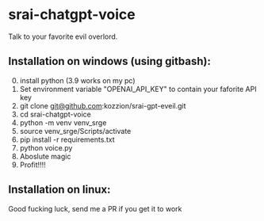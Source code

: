 # srai-chatgpt-voice
Talk to your favorite evil overlord.

## Installation on windows (using gitbash):
0. install python (3.9 works on my pc)
1. Set environment variable "OPENAI_API_KEY" to contain your faforite API key
2. git clone git@github.com:kozzion/srai-gpt-eveil.git
3. cd srai-chatgpt-voice
4. python -m venv venv_srge
5. source venv_srge/Scripts/activate
6. pip install -r requirements.txt
7. python voice.py
8. Aboslute magic
9. Profit!!!!


## Installation on linux:
Good fucking luck, send me a PR if you get it to work
